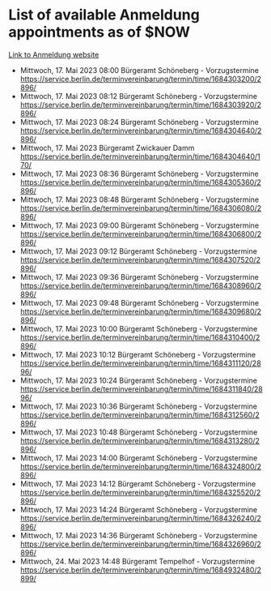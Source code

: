 # List of available Anmeldung appointments as of $NOW
[Link to Anmeldung website](https://service.berlin.de/terminvereinbarung/termin/tag.php?termin=1&anliegen[]=120686&dienstleisterlist=122210,122217,327316,122219,327312,122227,327314,122231,327346,122243,327348,122254,122252,329742,122260,329745,122262,329748,122271,327278,122273,327274,122277,327276,330436,122280,327294,122282,327290,122284,327292,122291,327270,122285,327266,122286,327264,122296,327268,150230,329760,122297,327286,122294,327284,122312,329763,122314,329775,122304,327330,122311,327334,122309,327332,317869,122281,327352,122279,329772,122283,122276,327324,122274,327326,122267,329766,122246,327318,122251,327320,122257,327322,122208,327298,122226,327300&herkunft=http%3A%2F%2Fservice.berlin.de%2Fdienstleistung%2F120686%2F)
- Mittwoch, 17. Mai 2023 08:00 Bürgeramt Schöneberg - Vorzugstermine https://service.berlin.de/terminvereinbarung/termin/time/1684303200/2896/
- Mittwoch, 17. Mai 2023 08:12 Bürgeramt Schöneberg - Vorzugstermine https://service.berlin.de/terminvereinbarung/termin/time/1684303920/2896/
- Mittwoch, 17. Mai 2023 08:24 Bürgeramt Schöneberg - Vorzugstermine https://service.berlin.de/terminvereinbarung/termin/time/1684304640/2896/
- Mittwoch, 17. Mai 2023  Bürgeramt Zwickauer Damm https://service.berlin.de/terminvereinbarung/termin/time/1684304640/170/
- Mittwoch, 17. Mai 2023 08:36 Bürgeramt Schöneberg - Vorzugstermine https://service.berlin.de/terminvereinbarung/termin/time/1684305360/2896/
- Mittwoch, 17. Mai 2023 08:48 Bürgeramt Schöneberg - Vorzugstermine https://service.berlin.de/terminvereinbarung/termin/time/1684306080/2896/
- Mittwoch, 17. Mai 2023 09:00 Bürgeramt Schöneberg - Vorzugstermine https://service.berlin.de/terminvereinbarung/termin/time/1684306800/2896/
- Mittwoch, 17. Mai 2023 09:12 Bürgeramt Schöneberg - Vorzugstermine https://service.berlin.de/terminvereinbarung/termin/time/1684307520/2896/
- Mittwoch, 17. Mai 2023 09:36 Bürgeramt Schöneberg - Vorzugstermine https://service.berlin.de/terminvereinbarung/termin/time/1684308960/2896/
- Mittwoch, 17. Mai 2023 09:48 Bürgeramt Schöneberg - Vorzugstermine https://service.berlin.de/terminvereinbarung/termin/time/1684309680/2896/
- Mittwoch, 17. Mai 2023 10:00 Bürgeramt Schöneberg - Vorzugstermine https://service.berlin.de/terminvereinbarung/termin/time/1684310400/2896/
- Mittwoch, 17. Mai 2023 10:12 Bürgeramt Schöneberg - Vorzugstermine https://service.berlin.de/terminvereinbarung/termin/time/1684311120/2896/
- Mittwoch, 17. Mai 2023 10:24 Bürgeramt Schöneberg - Vorzugstermine https://service.berlin.de/terminvereinbarung/termin/time/1684311840/2896/
- Mittwoch, 17. Mai 2023 10:36 Bürgeramt Schöneberg - Vorzugstermine https://service.berlin.de/terminvereinbarung/termin/time/1684312560/2896/
- Mittwoch, 17. Mai 2023 10:48 Bürgeramt Schöneberg - Vorzugstermine https://service.berlin.de/terminvereinbarung/termin/time/1684313280/2896/
- Mittwoch, 17. Mai 2023 14:00 Bürgeramt Schöneberg - Vorzugstermine https://service.berlin.de/terminvereinbarung/termin/time/1684324800/2896/
- Mittwoch, 17. Mai 2023 14:12 Bürgeramt Schöneberg - Vorzugstermine https://service.berlin.de/terminvereinbarung/termin/time/1684325520/2896/
- Mittwoch, 17. Mai 2023 14:24 Bürgeramt Schöneberg - Vorzugstermine https://service.berlin.de/terminvereinbarung/termin/time/1684326240/2896/
- Mittwoch, 17. Mai 2023 14:36 Bürgeramt Schöneberg - Vorzugstermine https://service.berlin.de/terminvereinbarung/termin/time/1684326960/2896/
- Mittwoch, 24. Mai 2023 14:48 Bürgeramt Tempelhof - Vorzugstermine https://service.berlin.de/terminvereinbarung/termin/time/1684932480/2899/
